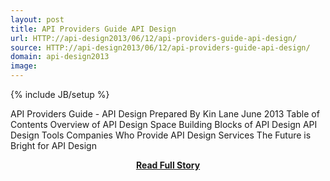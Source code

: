 ```yaml
---
layout: post
title: API Providers Guide API Design
url: HTTP://api-design2013/06/12/api-providers-guide-api-design/
source: HTTP://api-design2013/06/12/api-providers-guide-api-design/
domain: api-design2013
image: 
---
```

{% include JB/setup %}<p>API Providers Guide - API Design Prepared By Kin Lane June 2013 Table of Contents Overview of API Design Space Building Blocks of API Design API Design Tools Companies Who Provide API Design Services The Future is Bright for API Design</p>
<center><p><a href="HTTP://api-design2013/06/12/api-providers-guide-api-design/" style='padding:25px; font-sze:18px; font-weight: bold;'>Read Full Story</a></p></center>
